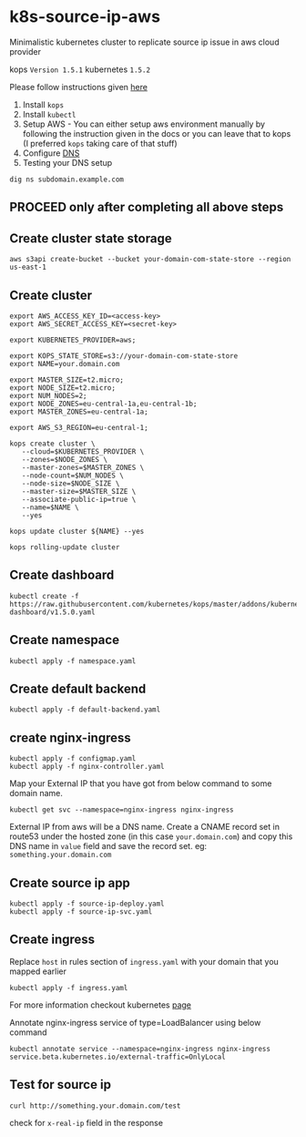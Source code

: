# k8s-source-ip-aws
Minimalistic kubernetes cluster to replicate source ip issue in aws cloud provider

kops `Version 1.5.1`
kubernetes `1.5.2`

Please follow instructions given [here](https://github.com/kubernetes/kops/blob/master/docs/aws.md)

1. Install `kops`
2. Install `kubectl`
3. Setup AWS - You can either setup aws environment manually by following the instruction given in the docs or you can leave that to kops (I preferred `kops` taking care of that stuff)
4. Configure [DNS](https://github.com/kubernetes/kops/blob/master/docs/aws.md#configure-dns)
5. Testing your DNS setup
```
dig ns subdomain.example.com
```

## PROCEED only after completing all above steps

## Create cluster state storage
```
aws s3api create-bucket --bucket your-domain-com-state-store --region us-east-1
```
## Create cluster
```
export AWS_ACCESS_KEY_ID=<access-key>
export AWS_SECRET_ACCESS_KEY=<secret-key>

export KUBERNETES_PROVIDER=aws;

export KOPS_STATE_STORE=s3://your-domain-com-state-store
export NAME=your.domain.com

export MASTER_SIZE=t2.micro;
export NODE_SIZE=t2.micro;
export NUM_NODES=2;
export NODE_ZONES=eu-central-1a,eu-central-1b;
export MASTER_ZONES=eu-central-1a;

export AWS_S3_REGION=eu-central-1;

kops create cluster \
   --cloud=$KUBERNETES_PROVIDER \
   --zones=$NODE_ZONES \
   --master-zones=$MASTER_ZONES \
   --node-count=$NUM_NODES \
   --node-size=$NODE_SIZE \
   --master-size=$MASTER_SIZE \
   --associate-public-ip=true \
   --name=$NAME \
   --yes

kops update cluster ${NAME} --yes

kops rolling-update cluster
```

## Create dashboard
```
kubectl create -f https://raw.githubusercontent.com/kubernetes/kops/master/addons/kubernetes-dashboard/v1.5.0.yaml
```

## Create namespace

```
kubectl apply -f namespace.yaml
```

## Create default backend

```
kubectl apply -f default-backend.yaml
```

## create nginx-ingress

```
kubectl apply -f configmap.yaml
kubectl apply -f nginx-controller.yaml
```
Map your External IP that you have got from below command to some domain name.
```
kubectl get svc --namespace=nginx-ingress nginx-ingress
```
External IP from aws will be a DNS name. Create a CNAME record set in route53 under the hosted zone (in this case `your.domain.com`) and copy this DNS name in `value` field and save the record set.
eg: `something.your.domain.com`


## Create source ip app
```
kubectl apply -f source-ip-deploy.yaml
kubectl apply -f source-ip-svc.yaml

```
## Create ingress
Replace `host` in rules section of `ingress.yaml` with your domain that you mapped earlier

```
kubectl apply -f ingress.yaml
```

For more information checkout kubernetes [page](https://kubernetes.io/docs/tutorials/services/source-ip/)

Annotate nginx-ingress service of type=LoadBalancer using below command
```
kubectl annotate service --namespace=nginx-ingress nginx-ingress service.beta.kubernetes.io/external-traffic=OnlyLocal
```

## Test for source ip
 ```
 curl http://something.your.domain.com/test
 ```
 check for `x-real-ip` field in the response
